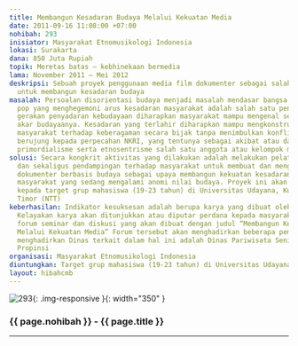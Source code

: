 ```yaml
---
title: Membangun Kesadaran Budaya Melalui Kekuatan Media
date: 2011-09-16 11:08:00 +07:00
nohibah: 293
inisiator: Masyarakat Etnomusikologi Indonesia
lokasi: Surakarta
dana: 850 Juta Rupiah
topik: Meretas batas – kebhinekaan bermedia
lama: November 2011 – Mei 2012
deskripsi: Sebuah proyek penggunaan media film dokumenter sebagai salah satu sarana
  untuk membangun kesadaran budaya
masalah: Persoalan disorientasi budaya menjadi masalah mendasar bangsa ini. Arus budaya
  pop yang menghegemoni arus kesadaran masyarakat adalah salah satu penyebabnya. Melalui
  gerakan penyadaran kebudayaan diharapkan masyarakat mampu mengenal secara mendalam
  akar budayaanya. Kesadaran yang terlahir diharapkan mampu mengkonstruksi pemahaman
  masyarakat terhadap keberagaman secara bijak tanpa menimbulkan konflik budaya yang
  berujung kepada perpecahan NKRI, yang tentunya sebagai akibat atau dampak dari sikap
  primordialisme serta etnosentrisme salah satu anggota atau kelompok masyarakat tertentu
solusi: Secara kongkrit aktivitas yang dilakukan adalah melakukan pelatihan, pembinaan
  dan sekaligus pendampingan terhadap masyarakat untuk membuat dan menghasilkan karya-karya
  dokumenter berbasis budaya sebagai upaya membangun kekuatan kesadaran budaya ditengah-tengah
  masyarakat yang sedang mengalami anomi nilai budaya. Proyek ini akan memberi keuntungan
  kepada target grup mahasiswa (19-23 tahun) di Universitas Udayana, Kupang Nusa Tenggara
  Timor (NTT)
keberhasilan: Indikator kesuksesan adalah berupa karya yang dibuat oleh masyarakat.
  Kelayakan karya akan ditunjukkan atau diputar perdana kepada masyarakat luas melalui
  forum seminar dan diskusi yang akan dibuat dengan judul “Membangun Kesadaran Budaya
  Melalui Kekuatan Media” Forum tersebut akan menghadirkan beberapa pembicara dan
  menghadirkan Dinas terkait dalam hal ini adalah Dinas Pariwisata Seni dan Budaya
  Propinsi
organisasi: Masyarakat Etnomusikologi Indonesia
diuntungkan: Target grup mahasiswa (19-23 tahun) di Universitas Udayana, Kupang Nusa Tenggara Timor (NTT)
layout: hibahcmb
---
```


![293](/static/img/hibahcmb/293.png){: .img-responsive }{: width="350" }

### {{ page.nohibah }} - {{ page.title }}

---
